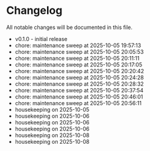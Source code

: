 ﻿# Changelog
All notable changes will be documented in this file.
- v0.1.0 - initial release
- chore: maintenance sweep at 2025-10-05 19:57:13
- chore: maintenance sweep at 2025-10-05 20:05:53
- chore: maintenance sweep at 2025-10-05 20:11:11
- chore: maintenance sweep at 2025-10-05 20:17:05
- chore: maintenance sweep at 2025-10-05 20:20:42
- chore: maintenance sweep at 2025-10-05 20:24:28
- chore: maintenance sweep at 2025-10-05 20:28:32
- chore: maintenance sweep at 2025-10-05 20:37:54
- chore: maintenance sweep at 2025-10-05 20:46:01
- chore: maintenance sweep at 2025-10-05 20:56:11
- housekeeping on 2025-10-05
- housekeeping on 2025-10-06
- housekeeping on 2025-10-06
- housekeeping on 2025-10-06
- housekeeping on 2025-10-08
- housekeeping on 2025-10-08
